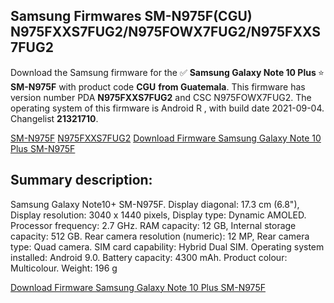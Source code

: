 <h2>Samsung Firmwares SM-N975F(CGU) N975FXXS7FUG2/N975FOWX7FUG2/N975FXXS7FUG2</h2>
Download the Samsung firmware for the ✅ <strong>Samsung Galaxy Note 10 Plus </strong> ⭐ <strong>SM-N975F</strong> with product code <strong>CGU</strong> <strong> from Guatemala</strong>. This firmware has version number PDA <strong>N975FXXS7FUG2</strong> and CSC N975FOWX7FUG2. The operating system of this firmware is Android R , with build date 2021-09-04. Changelist <strong>21321710</strong>.


[SM-N975F](https://samfirm.shop/samsung/model/SM-N975F)
[N975FXXS7FUG2](https://samfirm.shop/samsung/pda/N975FXXS7FUG2)
[Download Firmware Samsung Galaxy Note 10 Plus SM-N975F](https://samfirm.shop/samsung/firmware/452611)
<h2>Summary description:</h2>
<p>Samsung Galaxy Note10+ SM-N975F. Display diagonal: 17.3 cm (6.8"), Display resolution: 3040 x 1440 pixels, Display type: Dynamic AMOLED. Processor frequency: 2.7 GHz. RAM capacity: 12 GB, Internal storage capacity: 512 GB. Rear camera resolution (numeric): 12 MP, Rear camera type: Quad camera. SIM card capability: Hybrid Dual SIM. Operating system installed: Android 9.0. Battery capacity: 4300 mAh. Product colour: Multicolour. Weight: 196 g</p>


[Download Firmware Samsung Galaxy Note 10 Plus SM-N975F](https://samfirm.shop/samsung/firmware/452611)
